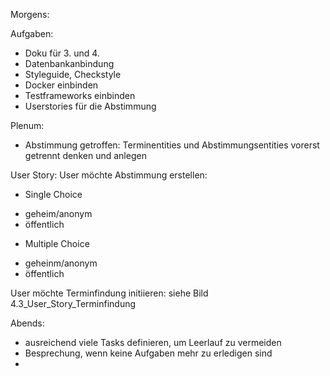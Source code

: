 Morgens:

Aufgaben:
- Doku für 3. und 4.
- Datenbankanbindung
- Styleguide, Checkstyle
- Docker einbinden
- Testframeworks einbinden
- Userstories für die Abstimmung

Plenum:
- Abstimmung getroffen: Terminentities und Abstimmungsentities vorerst getrennt denken und anlegen

User Story:
User möchte Abstimmung erstellen:
 - Single Choice
  * geheim/anonym
  * öffentlich
 - Multiple Choice
  * geheinm/anonym
  * öffentlich

User möchte Terminfindung initiieren:
 siehe Bild 4.3_User_Story_Terminfindung


Abends:

- ausreichend viele Tasks definieren, um Leerlauf zu vermeiden
- Besprechung, wenn keine Aufgaben mehr zu erledigen sind
- 

